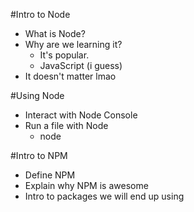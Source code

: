 #Intro to Node

* What is Node?
* Why are we learning it?
    * It's popular.
    * JavaScript (i guess)
* It doesn't matter lmao

#Using Node

* Interact with Node Console
* Run a file with Node
    - node <filename>

#Intro to NPM

* Define NPM
* Explain why NPM is awesome
* Intro to packages we will end up using


